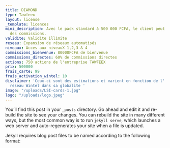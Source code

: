 ```yaml
---
title: DIAMOND
type: Tawfeex
layout: license
_template: licences
mini_description: Avec le pack standard à 500 000 FCFA, le client peut gagner 60%
  des commissions.
validite: Validite illimite
reseau: Expansion de réseaux automatisés
niveaux: Acces aux niveauX 1,2,3 & 4
commissions_bienvenue: 80000FCFA de bienvenue
commissions_directes: 60% de commissions directes
actions: 750 actions de l'entreprise TAWFEEX
prix: 500000
frais_carte: 99
frais_activation_wintel: 10
disclaimer: 'Ceux-ci sont des estimations et varient en fonction de l''expansion du
  reseau Wintel dans sa globalite '
image: "/uploads/LSI-cards-1.jpg"
logo: "/uploads/logo.jpeg"
---
```


You’ll find this post in your `_posts` directory. Go ahead and edit it and re-build the site to see your changes. You can rebuild the site in many different ways, but the most common way is to run `jekyll serve`, which launches a web server and auto-regenerates your site when a file is updated.

Jekyll requires blog post files to be named according to the following format:
